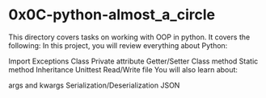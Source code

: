 # 0x0C-python-almost_a_circle
This directory covers tasks on working with OOP in python.
It covers the following:
In this project, you will review everything about Python:

Import
Exceptions
Class
Private attribute
Getter/Setter
Class method
Static method
Inheritance
Unittest
Read/Write file
You will also learn about:

args and kwargs
Serialization/Deserialization
JSON

